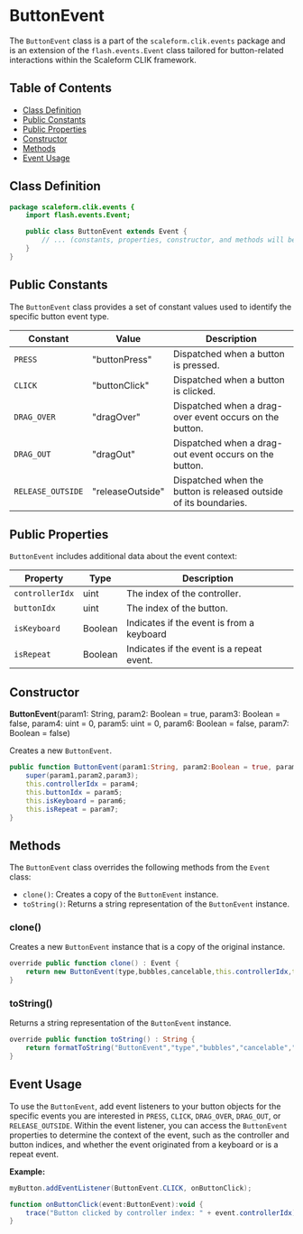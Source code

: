 # ButtonEvent
The `ButtonEvent` class is a part of the `scaleform.clik.events` package and is an extension of the `flash.events.Event` class tailored for button-related interactions within the Scaleform CLIK framework.

## Table of Contents

- [Class Definition](#class-definition)
- [Public Constants](#public-constants)
- [Public Properties](#public-properties)
- [Constructor](#constructor)
- [Methods](#methods)
- [Event Usage](#event-usage)

## Class Definition

```actionscript
package scaleform.clik.events {
    import flash.events.Event;

    public class ButtonEvent extends Event {
        // ... (constants, properties, constructor, and methods will be detailed below)
    }
}
```

## Public Constants

The `ButtonEvent` class provides a set of constant values used to identify the specific button event type.

| Constant             | Value            | Description           |
|----------------------|------------------|-----------------------|
| `PRESS`              | "buttonPress"    | Dispatched when a button is pressed. |
| `CLICK`              | "buttonClick"    | Dispatched when a button is clicked. |
| `DRAG_OVER`          | "dragOver"       | Dispatched when a drag-over event occurs on the button. |
| `DRAG_OUT`           | "dragOut"        | Dispatched when a drag-out event occurs on the button. |
| `RELEASE_OUTSIDE`    | "releaseOutside" | Dispatched when the button is released outside of its boundaries. |

## Public Properties

`ButtonEvent` includes additional data about the event context:

| Property        | Type    | Description                               |
|-----------------|---------|-------------------------------------------|
| `controllerIdx` | uint    | The index of the controller.              |
| `buttonIdx`     | uint    | The index of the button.                  |
| `isKeyboard`    | Boolean | Indicates if the event is from a keyboard |
| `isRepeat`      | Boolean | Indicates if the event is a repeat event. |

## Constructor

**ButtonEvent**(param1: String, param2: Boolean = true, param3: Boolean = false, param4: uint = 0, param5: uint = 0, param6: Boolean = false, param7: Boolean = false)

Creates a new `ButtonEvent`.

```actionscript
public function ButtonEvent(param1:String, param2:Boolean = true, param3:Boolean = false, param4:uint = 0, param5:uint = 0, param6:Boolean = false, param7:Boolean = false) {
    super(param1,param2,param3);
    this.controllerIdx = param4;
    this.buttonIdx = param5;
    this.isKeyboard = param6;
    this.isRepeat = param7;
}
```

## Methods

The `ButtonEvent` class overrides the following methods from the `Event` class:

- `clone()`: Creates a copy of the `ButtonEvent` instance.
- `toString()`: Returns a string representation of the `ButtonEvent` instance.

### clone()

Creates a new `ButtonEvent` instance that is a copy of the original instance.

```actionscript
override public function clone() : Event {
    return new ButtonEvent(type,bubbles,cancelable,this.controllerIdx,this.buttonIdx,this.isKeyboard,this.isRepeat);
}
```

### toString()

Returns a string representation of the `ButtonEvent` instance.

```actionscript
override public function toString() : String {
    return formatToString("ButtonEvent","type","bubbles","cancelable","controllerIdx","buttonIdx","isKeyboard","isRepeat");
}
```

## Event Usage

To use the `ButtonEvent`, add event listeners to your button objects for the specific events you are interested in `PRESS`, `CLICK`, `DRAG_OVER`, `DRAG_OUT`, or `RELEASE_OUTSIDE`. Within the event listener, you can access the `ButtonEvent` properties to determine the context of the event, such as the controller and button indices, and whether the event originated from a keyboard or is a repeat event.

**Example:**

```actionscript
myButton.addEventListener(ButtonEvent.CLICK, onButtonClick);

function onButtonClick(event:ButtonEvent):void {
    trace("Button clicked by controller index: " + event.controllerIdx);
}
```
